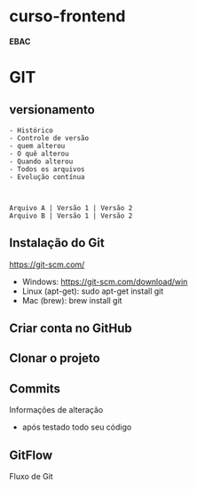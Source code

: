 # curso-frontend
#### EBAC


# GIT
## versionamento
    - Histórico
    - Controle de versão
    - quem alterou
    - O quê alterou
    - Quando alterou
    - Todos os arquivos
    - Evolução contínua



    Arquivo A | Versão 1 | Versão 2
    Arquivo B | Versão 1 | Versão 2

## Instalação do Git
https://git-scm.com/

- Windows: https://git-scm.com/download/win
- Linux (apt-get): sudo apt-get install git
- Mac (brew): brew install git

## Criar conta no GitHub

## Clonar o projeto

## Commits
Informações de alteração
- após testado todo seu código

## GitFlow
Fluxo de Git

